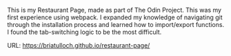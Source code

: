 This is my Restaurant Page, made as part of The Odin Project. This was my first experience using webpack. I expanded my knowledge of navigating git through the installation process and learned how to import/export functions. I found the tab-switching logic to be the most difficult. 

URL: https://briatulloch.github.io/restaurant-page/
